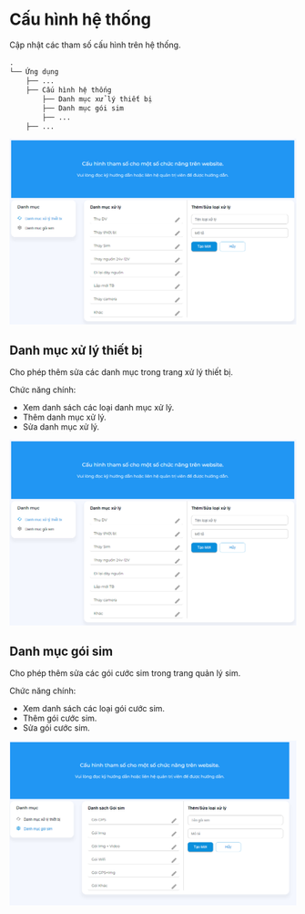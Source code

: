 # Cấu hình hệ thống

Cập nhật các tham số cấu hình trên hệ thống.
```text
.
└── Ứng dụng
    ├── ...
    ├── Cấu hình hệ thống
        ├── Danh mục xử lý thiết bị
        ├── Danh mục gói sim
        ├── ...
    ├── ...
```

![main](_images/system-main.png)

## Danh mục xử lý thiết bị

Cho phép thêm sửa các danh mục trong trang xử lý thiết bị. 

Chức năng chính:

- Xem danh sách các loại danh mục xử lý.
- Thêm danh mục xử lý.
- Sửa danh mục xử lý.

![main](_images/system-main.png)

## Danh mục gói sim

Cho phép thêm sửa các gói cước sim trong trang quản lý sim.

Chức năng chính:

- Xem danh sách các loại gói cước sim.
- Thêm gói cước sim.
- Sửa gói cước sim.

![sim](_images/system-sim.png)

